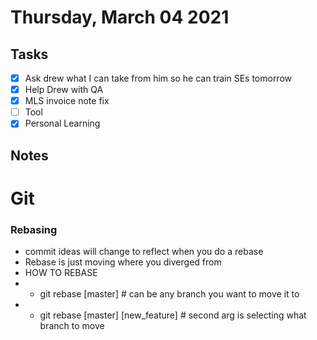 # Thursday, March 04 2021

## Tasks
- [x] Ask drew what I can take from him so he can train SEs tomorrow
- [x] Help Drew with QA
- [x] MLS invoice note fix
- [ ] Tool
- [x] Personal Learning
## Notes
# Git
### Rebasing
* commit ideas will change to reflect when you do a rebase
* Rebase is just moving where you diverged from
* HOW TO REBASE
* * git rebase [master]  # can be any branch you want to move it to
* * git rebase [master] [new_feature] # second arg is selecting what branch to move
